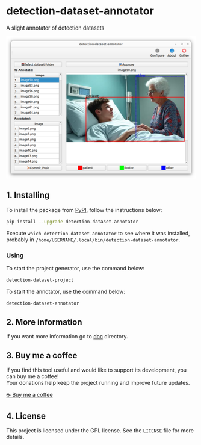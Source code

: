 # detection-dataset-annotator

A slight annotator of detection datasets

![logo](https://raw.githubusercontent.com/trucomanx/DetectionDatasetAnnotator/main/screenshot.png)

## 1. Installing

To install the package from [PyPI](https://pypi.org/project/detection-dataset-annotator/), follow the instructions below:


```bash
pip install --upgrade detection-dataset-annotator
```

Execute `which detection-dataset-annotator` to see where it was installed, probably in `/home/USERNAME/.local/bin/detection-dataset-annotator`.

### Using

To start the project generator, use the command below:

```bash
detection-dataset-project
```

To start the annotator, use the command below:

```bash
detection-dataset-annotator
```

## 2. More information

If you want more information go to [doc](https://github.com/trucomanx/DetectionDatasetAnnotator/blob/main/doc) directory.

## 3. Buy me a coffee

If you find this tool useful and would like to support its development, you can buy me a coffee!  
Your donations help keep the project running and improve future updates.  

[☕ Buy me a coffee](https://ko-fi.com/trucomanx) 

## 4. License

This project is licensed under the GPL license. See the `LICENSE` file for more details.
